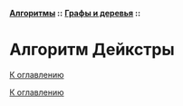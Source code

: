 **[Алгоритмы](../../README.md#algorithms) ::** 
**[Графы и деревья](../../README.md#algorithms-graph-or-tree) ::**
# Алгоритм Дейкстры

<!--

-->

[К оглавлению](../../README.md#algorithms-graph-or-tree)



[К оглавлению](../../README.md#algorithms-graph-or-tree)
